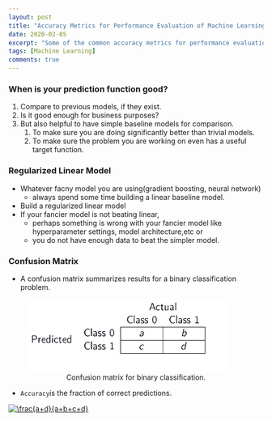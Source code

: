 ```yaml
---
layout: post
title: "Accuracy Metrics for Performance Evaluation of Machine Learning Models."
date: 2020-02-05
excerpt: "Some of the common accuracy metrics for performance evaluation"
tags: [Machine Learning]
comments: true
---
```


### When is your prediction function good?

1. Compare to previous  models, if they exist.
2. Is it good enough for business purposes?
3. But also helpful to have simple baseline models for comparison.
	1. To make sure you are doing significantly better than trivial models.
	2. To make sure the problem you are working on even has a useful target function.

### Regularized Linear Model

* Whatever facny model you are using(gradient boosting, neural network)
	* always spend some time building a linear baseline model.
* Build a regularized linear model
* If your fancier model is not beating linear,
	* perhaps something is wrong with your fancier model like hyperparameter settings, model architecture,etc or
	* you do not have enough data to beat the simpler model.

### Confusion Matrix

* A confusion matrix summarizes results for a binary classification problem.

<figure>
	<img src="https://github.com/rohts-patil/me/blob/master/assets/img/accuracy-metrics/confusion-matrix.png?raw=true">
	<figcaption><center>Confusion matrix for binary classification.</center></figcaption>
</figure>

* `Accuracy`is the fraction of correct predictions.

<a href="https://www.codecogs.com/eqnedit.php?latex=\frac{a&plus;d}{a&plus;b&plus;c&plus;d}" target="_blank"><img src="https://latex.codecogs.com/svg.latex?\frac{a&plus;d}{a&plus;b&plus;c&plus;d}" title="\frac{a+d}{a+b+c+d}" /></a>